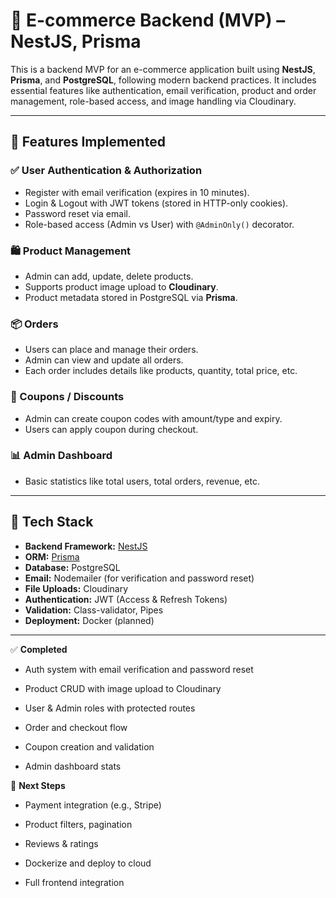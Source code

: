 # 🛒 E-commerce Backend (MVP) – NestJS, Prisma

This is a backend MVP for an e-commerce application built using **NestJS**, **Prisma**, and **PostgreSQL**, following modern backend practices. It includes essential features like authentication, email verification, product and order management, role-based access, and image handling via Cloudinary.

---

## 🚀 Features Implemented

### ✅ User Authentication & Authorization
- Register with email verification (expires in 10 minutes).
- Login & Logout with JWT tokens (stored in HTTP-only cookies).
- Password reset via email.
- Role-based access (Admin vs User) with `@AdminOnly()` decorator.

### 🛍️ Product Management
- Admin can add, update, delete products.
- Supports product image upload to **Cloudinary**.
- Product metadata stored in PostgreSQL via **Prisma**.

### 📦 Orders
- Users can place and manage their orders.
- Admin can view and update all orders.
- Each order includes details like products, quantity, total price, etc.

### 🎁 Coupons / Discounts
- Admin can create coupon codes with amount/type and expiry.
- Users can apply coupon during checkout.

### 📊 Admin Dashboard
- Basic statistics like total users, total orders, revenue, etc.

---

## 🧱 Tech Stack

- **Backend Framework:** [NestJS](https://nestjs.com)
- **ORM:** [Prisma](https://www.prisma.io)
- **Database:** PostgreSQL
- **Email:** Nodemailer (for verification and password reset)
- **File Uploads:** Cloudinary
- **Authentication:** JWT (Access & Refresh Tokens)
- **Validation:** Class-validator, Pipes
- **Deployment:** Docker (planned)

---

✅ **Completed**
 - Auth system with email verification and password reset

 - Product CRUD with image upload to Cloudinary

 - User & Admin roles with protected routes

 - Order and checkout flow

 - Coupon creation and validation

 - Admin dashboard stats

🧩 **Next Steps**
 - Payment integration (e.g., Stripe)

 - Product filters, pagination

 - Reviews & ratings

 - Dockerize and deploy to cloud

 - Full frontend integration
